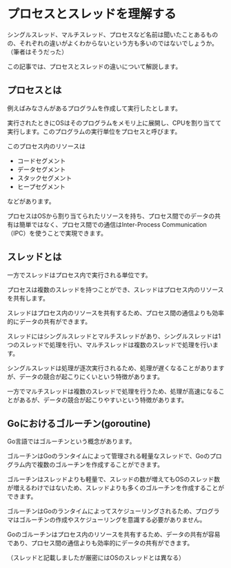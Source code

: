 # プロセスとスレッドを理解する

シングルスレッド、マルチスレッド、プロセスなど名前は聞いたことあるものの、それぞれの違いがよくわからないという方も多いのではないでしょうか。（筆者はそうだった）

この記事では、プロセスとスレッドの違いについて解説します。

## プロセスとは

例えばみなさんがあるプログラムを作成して実行したとします。

実行されたときにOSはそのプログラムをメモリ上に展開し、CPUを割り当てて実行します。このプログラムの実行単位をプロセスと呼びます。

このプロセス内のリソースは

- コードセグメント
- データセグメント
- スタックセグメント
- ヒープセグメント

などがあります。

プロセスはOSから割り当てられたリソースを持ち、プロセス間でのデータの共有は簡単ではなく、プロセス間での通信はInter-Process Communication（IPC）を使うことで実現できます。

## スレッドとは

一方でスレッドはプロセス内で実行される単位です。

プロセスは複数のスレッドを持つことができ、スレッドはプロセス内のリソースを共有します。

スレッドはプロセス内のリソースを共有するため、プロセス間の通信よりも効率的にデータの共有ができます。

スレッドにはシングルスレッドとマルチスレッドがあり、シングルスレッドは1つのスレッドで処理を行い、マルチスレッドは複数のスレッドで処理を行います。

シングルスレッドは処理が逐次実行されるため、処理が遅くなることがありますが、データの競合が起こりにくいという特徴があります。

一方でマルチスレッドは複数のスレッドで処理を行うため、処理が高速になることがあるが、データの競合が起こりやすいという特徴があります。

## Goにおけるゴルーチン(goroutine)

Go言語ではゴルーチンという概念があります。

ゴルーチンはGoのランタイムによって管理される軽量なスレッドで、Goのプログラム内で複数のゴルーチンを作成することができます。

ゴルーチンはスレッドよりも軽量で、スレッドの数が増えてもOSのスレッド数が増えるわけではないため、スレッドよりも多くのゴルーチンを作成することができます。

ゴルーチンはGoのランタイムによってスケジューリングされるため、プログラマはゴルーチンの作成やスケジューリングを意識する必要がありません。

Goのゴルーチンはプロセス内のリソースを共有するため、データの共有が容易であり、プロセス間の通信よりも効率的にデータの共有ができます。

（スレッドと記載しましたが厳密にはOSのスレッドとは異なる）
